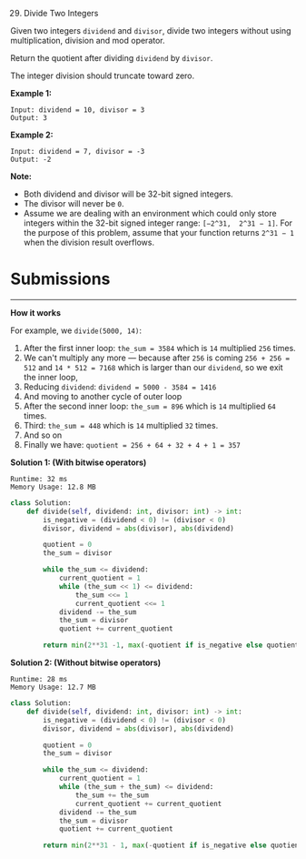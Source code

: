 29. Divide Two Integers

Given two integers `dividend` and `divisor`, divide two integers without using multiplication, division and mod operator.

Return the quotient after dividing `dividend` by `divisor`.

The integer division should truncate toward zero.

**Example 1:**
```
Input: dividend = 10, divisor = 3
Output: 3
```

**Example 2:**
```
Input: dividend = 7, divisor = -3
Output: -2
```

**Note:**

* Both dividend and divisor will be 32-bit signed integers.
* The divisor will never be `0`.
* Assume we are dealing with an environment which could only store integers within the 32-bit signed integer range: `[−2^31,  2^31 − 1]`. For the purpose of this problem, assume that your function returns `2^31 − 1` when the division result overflows.

# Submissions
---

**How it works**

For example, we `divide(5000, 14)`:

1. After the first inner loop: `the_sum = 3584` which is `14` multiplied `256` times.
1. We can't multiply any more — because after `256` is coming `256 + 256 = 512` and `14 * 512 = 7168` which is larger than our `dividend`, so we exit the inner loop,
1. Reducing `dividend`: `dividend = 5000 - 3584 = 1416`
1. And moving to another cycle of outer loop
1. After the second inner loop: `the_sum = 896` which is `14` multiplied `64` times.
1. Third: `the_sum = 448` which is `14` multiplied `32` times.
1. And so on
1. Finally we have: `quotient = 256 + 64 + 32 + 4 + 1 = 357`

**Solution 1: (With bitwise operators)**
```
Runtime: 32 ms
Memory Usage: 12.8 MB
```
```python
class Solution:
    def divide(self, dividend: int, divisor: int) -> int:
        is_negative = (dividend < 0) != (divisor < 0)
        divisor, dividend = abs(divisor), abs(dividend)

        quotient = 0
        the_sum = divisor

        while the_sum <= dividend:
            current_quotient = 1
            while (the_sum << 1) <= dividend:
                the_sum <<= 1
                current_quotient <<= 1            
            dividend -= the_sum
            the_sum = divisor
            quotient += current_quotient

        return min(2**31 -1, max(-quotient if is_negative else quotient, -2**31))
```

**Solution 2: (Without bitwise operators)**
```
Runtime: 28 ms
Memory Usage: 12.7 MB
```
```python
class Solution:
    def divide(self, dividend: int, divisor: int) -> int:
        is_negative = (dividend < 0) != (divisor < 0)
        divisor, dividend = abs(divisor), abs(dividend)

        quotient = 0
        the_sum = divisor

        while the_sum <= dividend:
            current_quotient = 1
            while (the_sum + the_sum) <= dividend:
                the_sum += the_sum
                current_quotient += current_quotient
            dividend -= the_sum
            the_sum = divisor
            quotient += current_quotient

        return min(2**31 - 1, max(-quotient if is_negative else quotient, -2**31))
```
